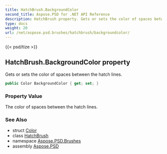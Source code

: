 ```yaml
---
title: HatchBrush.BackgroundColor
second_title: Aspose.PSD for .NET API Reference
description: HatchBrush property. Gets or sets the color of spaces between the hatch lines
type: docs
weight: 20
url: /net/aspose.psd.brushes/hatchbrush/backgroundcolor/
---
```

{{< psd/tize >}}
## HatchBrush.BackgroundColor property

Gets or sets the color of spaces between the hatch lines.

```csharp
public Color BackgroundColor { get; set; }
```

### Property Value

The color of spaces between the hatch lines.

### See Also

* struct [Color](../../../aspose.psd/color/)
* class [HatchBrush](../)
* namespace [Aspose.PSD.Brushes](../../../aspose.psd.brushes/)
* assembly [Aspose.PSD](../../../)


